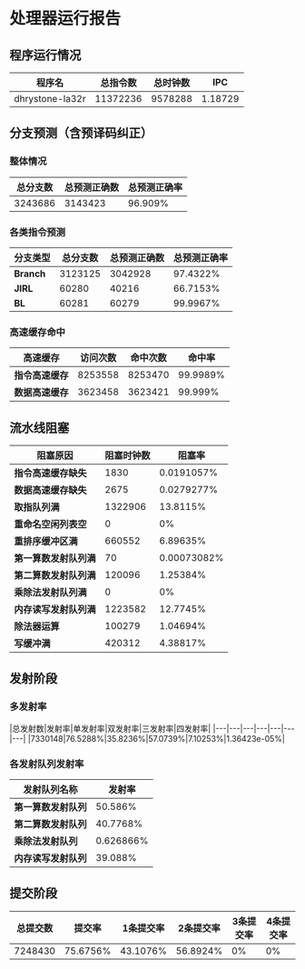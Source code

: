 # 处理器运行报告
## 程序运行情况
|程序名|总指令数|总时钟数|IPC|
|---|---|---|---|
|dhrystone-la32r|11372236|9578288|1.18729|

## 分支预测（含预译码纠正）
### 整体情况
|总分支数|总预测正确数|总预测正确率|
|---|---|---|
|3243686|3143423|96.909%|

### 各类指令预测
|分支类型|总分支数|总预测正确数|总预测正确率|
|---|---|---|---|
|**Branch**| 3123125 | 3042928 | 97.4322%|
|**JIRL**| 60280 | 40216 | 66.7153%|
|**BL**| 60281 | 60279 | 99.9967%|

### 高速缓存命中
|高速缓存|访问次数|命中次数|命中率|
|---|---|---|---|
|**指令高速缓存**| 8253558 | 8253470 | 99.9989%|
|**数据高速缓存**| 3623458 | 3623421 | 99.999%|
## 流水线阻塞
|阻塞原因|阻塞时钟数|阻塞率|
|---|---|---|
|**指令高速缓存缺失**| 1830 | 0.0191057%|
|**数据高速缓存缺失**| 2675 | 0.0279277%|
|**取指队列满**| 1322906 | 13.8115%|
|**重命名空闲列表空**|0 | 0%|
|**重排序缓冲区满**|660552 | 6.89635%|
|**第一算数发射队列满**|70 | 0.00073082%|
|**第二算数发射队列满**|120096 | 1.25384%|
|**乘除法发射队列满**|0 | 0%|
|**内存读写发射队列满**|1223582 | 12.7745%|
|**除法器运算**|100279 | 1.04694%|
|**写缓冲满**|420312 | 4.38817%|

## 发射阶段
### 多发射率
|总发射数|发射率|单发射率|双发射率|三发射率|四发射率|
|---|---|---|---|---|---|---|
|7330148|76.5288%|35.8236%|57.0739%|7.10253%|1.36423e-05%|

### 各发射队列发射率
|发射队列名称|发射率|
|---|---|
|**第一算数发射队列**|50.586%|
|**第二算数发射队列**|40.7768%|
|**乘除法发射队列**|0.626866%|
|**内存读写发射队列**|39.088%|

## 提交阶段
|总提交数|提交率|1条提交率|2条提交率|3条提交率|4条提交率|
|---|---|---|---|---|---|
|7248430|75.6756%|43.1076%|56.8924%|0%|0%|
